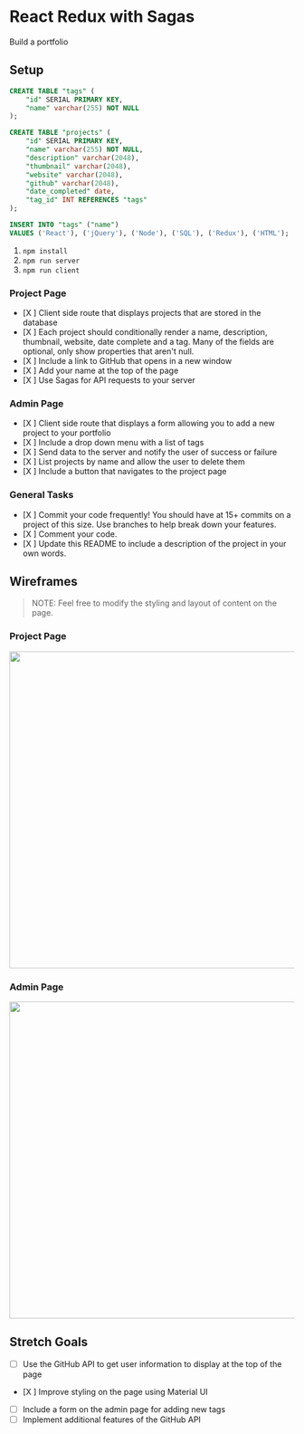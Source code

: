# React Redux with Sagas

Build a portfolio

## Setup

```SQL
CREATE TABLE "tags" (
    "id" SERIAL PRIMARY KEY,
    "name" varchar(255) NOT NULL
);

CREATE TABLE "projects" (
    "id" SERIAL PRIMARY KEY,
    "name" varchar(255) NOT NULL,
    "description" varchar(2048),
    "thumbnail" varchar(2048), 
    "website" varchar(2048),
    "github" varchar(2048),
    "date_completed" date,
    "tag_id" INT REFERENCES "tags"
);

INSERT INTO "tags" ("name") 
VALUES ('React'), ('jQuery'), ('Node'), ('SQL'), ('Redux'), ('HTML');
```

1. `npm install`
1. `npm run server`
1. `npm run client`


### Project Page

- [X ] Client side route that displays projects that are stored in the database
- [X ] Each project should conditionally render a name, description, thumbnail, website, date complete and a tag. Many of the fields are optional, only show properties that aren't null.
- [X ] Include a link to GitHub that opens in a new window
- [X ] Add your name at the top of the page
- [X ] Use Sagas for API requests to your server

### Admin Page

- [X ] Client side route that displays a form allowing you to add a new project to your portfolio
- [X ] Include a drop down menu with a list of tags
- [X ] Send data to the server and notify the user of success or failure
- [X ] List projects by name and allow the user to delete them
- [X ] Include a button that navigates to the project page

### General Tasks

- [X ] Commit your code frequently! You should have at 15+ commits on a project of this size. Use branches to help break down your features.
- [X ] Comment your code.
- [X ] Update this README to include a description of the project in your own words.

## Wireframes

> NOTE: Feel free to modify the styling and layout of content on the page. 

### Project Page

<img src="https://github.com/PrimeAcademy/weekend-6-portfolio/raw/master/wireframes/project_page.png" width="560">


### Admin Page

<img src="https://github.com/PrimeAcademy/weekend-6-portfolio/raw/master/wireframes/admin_page.png" width="560">

## Stretch Goals

- [ ] Use the GitHub API to get user information to display at the top of the page
- [X ] Improve styling on the page using Material UI
- [ ] Include a form on the admin page for adding new tags
- [ ] Implement additional features of the GitHub API
